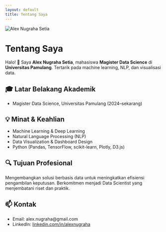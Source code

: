 ```yaml
---
layout: default
title: Tentang Saya
---
```

<div class="about-container-modern">
  <div class="about-photo">
    <img src="{{ '/assets/img/alex.jpg' | relative_url }}" alt="Alex Nugraha Setia">
  </div>

  <div class="about-intro">
    <h1>Tentang Saya</h1>
    <p>Halo! 👋 Saya <strong>Alex Nugraha Setia</strong>, mahasiswa <strong>Magister Data Science</strong> di <strong>Universitas Pamulang</strong>. Tertarik pada machine learning, NLP, dan visualisasi data.</p>
  </div>

  <div class="about-section">
    <h2>🎓 Latar Belakang Akademik</h2>
    <ul>
      <li>Magister Data Science, Universitas Pamulang (2024–sekarang)</li>
    </ul>
  </div>

  <div class="about-section">
    <h2>💡 Minat & Keahlian</h2>
    <ul>
      <li>Machine Learning & Deep Learning</li>
      <li>Natural Language Processing (NLP)</li>
      <li>Data Visualization & Dashboard Design</li>
      <li>Python (Pandas, TensorFlow, scikit-learn, Plotly, D3.js)</li>
    </ul>
  </div>

  <div class="about-section">
    <h2>🔍 Tujuan Profesional</h2>
    <p>Mengembangkan solusi berbasis data untuk meningkatkan efisiensi pengambilan keputusan. Berkomitmen menjadi Data Scientist yang menjembatani riset dan praktik.</p>
  </div>

  <div class="about-section">
    <h2>📫 Kontak</h2>
    <ul>
      <li>Email: alex.nugraha@gmail.com</li>
      <li>LinkedIn: <a href="https://linkedin.com/in/alexnugraha" target="_blank">linkedin.com/in/alexnugraha</a></li>
    </ul>
  </div>
</div>
